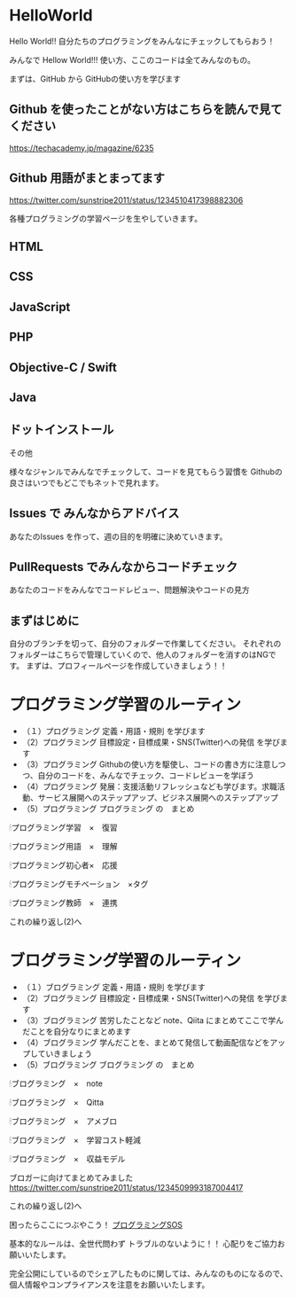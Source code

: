 # HelloWorld
Hello World!! 自分たちのプログラミングをみんなにチェックしてもらおう！

みんなで Hellow World!!!
使い方、ここのコードは全てみんなのもの。

まずは、GitHub から GitHubの使い方を学びます
## Github を使ったことがない方はこちらを読んで見てください
https://techacademy.jp/magazine/6235

## Github 用語がまとまってます
https://twitter.com/sunstripe2011/status/1234510417398882306

各種プログラミングの学習ページを生やしていきます。

## HTML 

## CSS

## JavaScript

## PHP

## Objective-C / Swift

## Java

## ドットインストール

その他

様々なジャンルでみんなでチェックして、コードを見てもらう習慣を Githubの良さはいつでもどこでもネットで見れます。

## Issues で みんなからアドバイス
あなたのIssues を作って、週の目的を明確に決めていきます。

## PullRequests でみんなからコードチェック
あなたのコードをみんなでコードレビュー、問題解決やコードの見方

## まずはじめに
自分のブランチを切って、自分のフォルダーで作業してください。
それぞれのフォルダーはこちらで管理していくので、他人のフォルダーを消すのはNGです。
まずは、プロフィールページを作成していきましょう！！

# プログラミング学習のルーティン
- （１）プログラミング 定義・用語・規則 を学びます
- （2）プログラミング 目標設定・目標成果・SNS(Twitter)への発信 を学びます
- （3）プログラミング Githubの使い方を駆使し、コードの書き方に注意しつつ、自分のコードを、みんなでチェック、コードレビューを学ぼう
- （4）プログラミング 発展：支援活動リフレッシュなども学びます。求職活動、サービス展開へのステップアップ、ビジネス展開へのステップアップ
- （5）プログラミング プログラミング の　まとめ

🕯プログラミング学習　×　復習

🕯プログラミング用語　×　理解

🕯プログラミング初心者×　応援

🕯プログラミングモチベーション　×タグ

🕯プログラミング教師　×　連携

これの繰り返し(2)へ

# ブログラミング学習のルーティン
- （１）ブログラミング 定義・用語・規則 を学びます
- （2）ブログラミング 目標設定・目標成果・SNS(Twitter)への発信 を学びます
- （3）ブログラミング 苦労したことなど note、Qiita にまとめてここで学んだことを自分なりにまとめます
- （4）ブログラミング 学んだことを、まとめて発信して動画配信などをアップしていきましょう
- （5）ブログラミング ブログラミング の　まとめ

🕯ブログラミング　×　note

🕯ブログラミング　×　Qitta

🕯ブログラミング　×　アメブロ

🕯ブログラミング　×　学習コスト軽減

🕯ブログラミング　×　収益モデル

ブロガーに向けてまとめてみました
https://twitter.com/sunstripe2011/status/1234509993187004417

これの繰り返し(2)へ

困ったらここにつぶやこう！
[プログラミングSOS](https://twitter.com/search?q=%23%E3%83%97%E3%83%AD%E3%82%B0%E3%83%A9%E3%83%9F%E3%83%B3%E3%82%B0SOS)

基本的なルールは、全世代問わず
トラブルのないように！！
心配りをご協力お願いいたします。

完全公開にしているのでシェアしたものに関しては、みんなのものになるので、個人情報やコンプライアンスを注意をお願いいたします。
